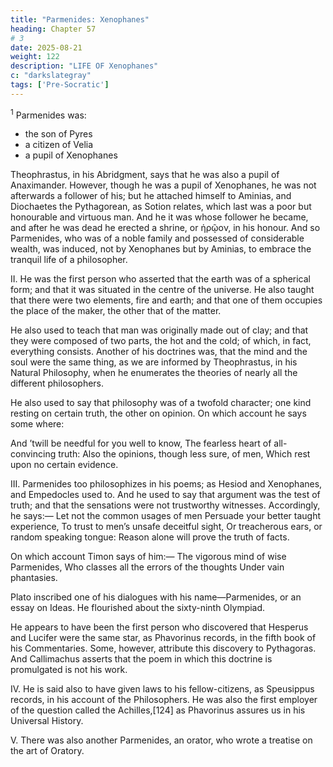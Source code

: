 ```yaml
---
title: "Parmenides: Xenophanes"
heading: Chapter 57
# 3
date: 2025-08-21
weight: 122
description: "LIFE OF Xenophanes"
c: "darkslategray"
tags: ['Pre-Socratic']
---
```



<sup>1</sup> Parmenides was:
- the son of Pyres
- a citizen of Velia
- a pupil of Xenophanes

Theophrastus, in his Abridgment, says that he was also a pupil of Anaximander. However, though he was a pupil of Xenophanes, he was not afterwards a follower of his; but he attached himself to Aminias, and Diochaetes the Pythagorean, as Sotion relates, which last was a poor but honourable and virtuous man. And he it was whose follower he became, and after he was dead he erected a shrine, or ἡρῷον, in his honour. And so Parmenides, who was of a noble family and possessed of considerable wealth, was induced, not by Xenophanes but by Aminias, to embrace the tranquil life of a philosopher.


II. He was the first person who asserted that the earth was of a spherical form; and that it was situated in the centre of the universe. He also taught that there were two elements, fire and earth; and that one of them occupies the place of the maker, the other that of the matter. 

He also used to teach that man was originally made out of clay; and that they were composed of two parts, the hot and the cold; of which, in fact, everything consists. Another of his doctrines was, that the mind and the soul were the same thing, as we are informed by Theophrastus, in his Natural Philosophy, when he enumerates the theories of nearly all the different philosophers.

He also used to say that philosophy was of a twofold character; one kind resting on certain truth, the other on opinion. On which account he says some where:

And ’twill be needful for you well to know,
The fearless heart of all-convincing truth:
Also the opinions, though less sure, of men,
Which rest upon no certain evidence.

III. Parmenides too philosophizes in his poems; as Hesiod and Xenophanes, and Empedocles used to. And he used to say that argument was the test of truth; and that the sensations were not trustworthy witnesses. Accordingly, he says:—
Let not the common usages of men
Persuade your better taught experience,
To trust to men’s unsafe deceitful sight,
Or treacherous ears, or random speaking tongue:
Reason alone will prove the truth of facts.

On which account Timon says of him:—
The vigorous mind of wise Parmenides,
Who classes all the errors of the thoughts
Under vain phantasies.

Plato inscribed one of his dialogues with his name—Parmenides, or an essay on Ideas. He flourished about the sixty-ninth Olympiad. 

He appears to have been the first person who discovered that Hesperus and Lucifer were the same star, as Phavorinus records, in the fifth book of his Commentaries. Some, however, attribute this discovery to Pythagoras. And Callimachus asserts that the poem in which this doctrine is promulgated is not his work.

IV. He is said also to have given laws to his fellow-citizens, as Speusippus records, in his account of the Philosophers. He was also the first employer of the question called the Achilles,[124] as Phavorinus assures us in his Universal History.

V. There was also another Parmenides, an orator, who wrote a treatise on the art of Oratory.
